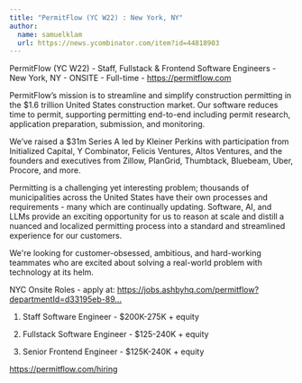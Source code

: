 ```yaml
---
title: "PermitFlow (YC W22) : New York, NY"
author:
  name: samuelklam
  url: https://news.ycombinator.com/item?id=44818903
---
```

PermitFlow (YC W22) - Staff, Fullstack &amp; Frontend Software Engineers - New York, NY - ONSITE - Full-time - <a href="https:&#x2F;&#x2F;permitflow.com">https:&#x2F;&#x2F;permitflow.com</a>

PermitFlow’s mission is to streamline and simplify construction permitting in the $1.6 trillion United States construction market. Our software reduces time to permit, supporting permitting end-to-end including permit research, application preparation, submission, and monitoring.

We’ve raised a $31m Series A led by Kleiner Perkins with participation from Initialized Capital, Y Combinator, Felicis Ventures, Altos Ventures, and the founders and executives from Zillow, PlanGrid, Thumbtack, Bluebeam, Uber, Procore, and more.

Permitting is a challenging yet interesting problem; thousands of municipalities across the United States have their own processes and requirements - many which are continually updating. Software, AI, and LLMs provide an exciting opportunity for us to reason at scale and distill a nuanced and localized permitting process into a standard and streamlined experience for our customers.

We&#x27;re looking for customer-obsessed, ambitious, and hard-working teammates who are excited about solving a real-world problem with technology at its helm.

NYC Onsite Roles - apply at: <a href="https:&#x2F;&#x2F;jobs.ashbyhq.com&#x2F;permitflow?departmentId=d33195eb-8978-4439-abc6-5a8a072de808" rel="nofollow">https:&#x2F;&#x2F;jobs.ashbyhq.com&#x2F;permitflow?departmentId=d33195eb-89...</a>

1. Staff Software Engineer - $200K-275K + equity

2. Fullstack Software Engineer - $125-240K + equity

3. Senior Frontend Engineer - $125K-240K + equity

<a href="https:&#x2F;&#x2F;permitflow.com&#x2F;hiring">https:&#x2F;&#x2F;permitflow.com&#x2F;hiring</a>
<JobApplication />
